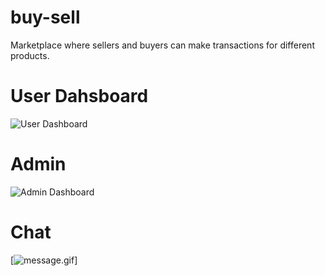 # buy-sell
Marketplace where sellers and buyers can make transactions for different products.

# User Dahsboard
![User Dashboard](https://i.postimg.cc/9Mgg11Ym/user-dashboard.gif)

# Admin
![Admin Dashboard](https://i.postimg.cc/hvJyYx29/admin-dashbaord.gif)

# Chat
[![message.gif](https://i.postimg.cc/SxbTZnCM/message.gif)]

